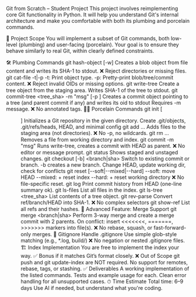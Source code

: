 Git from Scratch – Student Project
This project involves reimplementing core Git functionality in Python. It will help you understand Git's internal architecture and make you comfortable with both its plumbing and porcelain commands.

🎯 Project Scope
You will implement a subset of Git commands, both low-level (plumbing) and user-facing (porcelain). Your goal is to ensure they behave similarly to real Git, within clearly defined constraints.

🛠 Plumbing Commands
git hash-object [-w] <file>
Creates a blob object from file content and writes its SHA-1 to stdout.
❌ Reject directories or missing files.
git cat-file -t|-p <oid>
-t: Print object type.
-p: Pretty-print blob/tree/commit content.
❌ Reject invalid OIDs or missing options.
git write-tree
Create a tree object from the staging area.
Writes SHA-1 of the tree to stdout.
git commit-tree <tree_sha> -m "msg" [-p <parent>]
Creates a commit object pointing to a tree (and parent commit if any) and writes its oid to stdout
Requires -m message.
❌ No annotated tags.
🧑‍💻 Porcelain Commands
git init [<dir>]
Initializes a Git repository in the given directory.
Create .git/objects, .git/refs/heads, HEAD, and minimal config
git add <file>…
Adds files to the staging area (not directories).
❌ No -p, no wildcards.
git rm <file>…
Removes a file from working directory and index.
git commit -m "msg"
Runs write-tree, creates a commit with HEAD as parent.
❌ No editor or message prompt.
git status
Shows staged and unstaged changes.
git checkout [-b] <branch|sha>
Switch to existing commit or branch.
-b <branch> creates a new branch.
Change HEAD, update working dir, check for conflicts
git reset [--soft|--mixed|--hard] <sha>
--soft: move HEAD
--mixed: + reset index
--hard: + reset working directory
❌ No file-specific reset.
git log
Print commit history from HEAD (one-line summary ok).
git ls-files
List all files in the index.
git ls-tree <tree_sha>
List contents of a tree object.
git rev-parse <ref>
Convert ref/branch/HEAD into SHA-1.
❌ No complex selectors
git show-ref
List all refs and their hashes.
🧠 Advanced Feature: Merge Support
git merge <branch|sha>
Perform 3-way merge and create a merge commit with 2 parents.
On conflict: insert <<<<<<<, =======, >>>>>>> markers into file(s).
❌ No rebase, squash, or fast-forward-only merges.
📄 Gitignore
Handle .gitignore
Use simple glob-style matching (e.g., *.log, build/)
❌ No negation or nested .gitignore files.
🏗 Index Implementation
You are free to implement the index your way.
✅ Bonus if it matches Git’s format closely.
❌ Out of Scope
git push and git update-index are NOT required.
No support for remotes, rebase, tags, or stashing.
✅ Deliverables
A working implementation of the listed commands.
Tests and example usage for each.
Clean error handling for all unsupported cases.
⏱ Time Estimate
Total time: 6–9 days
Use AI if needed, but understand what you're coding.
